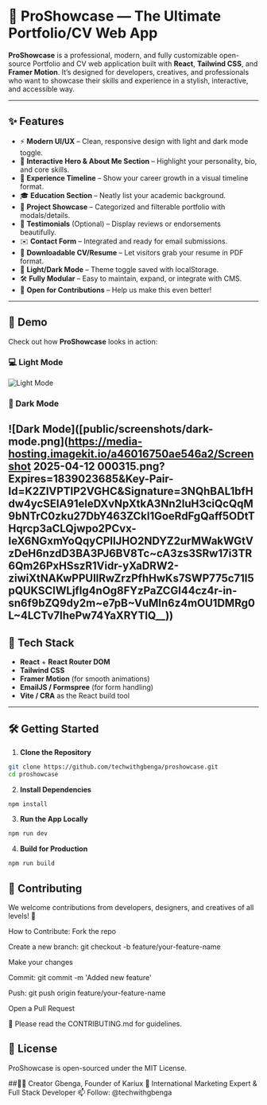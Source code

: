 # 🚀 ProShowcase — The Ultimate Portfolio/CV Web App

**ProShowcase** is a professional, modern, and fully customizable open-source Portfolio and CV web application built with **React**, **Tailwind CSS**, and **Framer Motion**. It’s designed for developers, creatives, and professionals who want to showcase their skills and experience in a stylish, interactive, and accessible way.

---

## ✨ Features

- ⚡ **Modern UI/UX** – Clean, responsive design with light and dark mode toggle.
- 🎯 **Interactive Hero & About Me Section** – Highlight your personality, bio, and core skills.
- 🧠 **Experience Timeline** – Show your career growth in a visual timeline format.
- 🎓 **Education Section** – Neatly list your academic background.
- 💼 **Project Showcase** – Categorized and filterable portfolio with modals/details.
- 💬 **Testimonials** (Optional) – Display reviews or endorsements beautifully.
- ✉️ **Contact Form** – Integrated and ready for email submissions.
- 📄 **Downloadable CV/Resume** – Let visitors grab your resume in PDF format.
- 🌙 **Light/Dark Mode** – Theme toggle saved with localStorage.
- 🛠️ **Fully Modular** – Easy to maintain, expand, or integrate with CMS.
- 💬 **Open for Contributions** – Help us make this even better!

---

## 📸 Demo

Check out how **ProShowcase** looks in action:

### 💻 Light Mode
![Light Mode](public/screenshots/light-mode.png)

### 🌙 Dark Mode
![Dark Mode]([public/screenshots/dark-mode.png](https://media-hosting.imagekit.io/a46016750ae546a2/Screenshot 2025-04-12 000315.png?Expires=1839023685&Key-Pair-Id=K2ZIVPTIP2VGHC&Signature=3NQhBAL1bfHdw4ycSEIA91eleDXvNpXtkA3Nn2luH3ciQcQqM9bNTrC0zku27DbY463ZCkl1GoeRdFgQaff5ODtTHqrcp3aCLQjwpo2PCvx-IeX6NGxmYoQqyCPIlJHO2NDYZ2urMWakWGtVzDeH6nzdD3BA3PJ6BV8Tc~cA3zs3SRw17i3TR6Qm26PxHSszR1Vidr-yXaDRW2-ziwiXtNAKwPPUIlRwZrzPfhHwKs7SWP775c71I5pQUKSCIWLjfIg4nOg8FYzPaZCGl44cz4r-in-sn6f9bZQ9dy2m~e7pB~VuMIn6z4mOU1DMRg0L~4LCTv7IhePw74YaXRYTlQ__))
---

## 🧰 Tech Stack

- **React** + **React Router DOM**
- **Tailwind CSS**
- **Framer Motion** (for smooth animations)
- **EmailJS / Formspree** (for form handling)
- **Vite / CRA** as the React build tool

---

## 🛠️ Getting Started

1. **Clone the Repository**

```bash
git clone https://github.com/techwithgbenga/proshowcase.git
cd proshowcase
```

2. **Install Dependencies**

```bash
npm install
```

3. **Run the App Locally**

```bash
npm run dev
```

4. **Build for Production**

```bash
npm run build
```

## 🤝 Contributing
We welcome contributions from developers, designers, and creatives of all levels! 🎉

How to Contribute:
Fork the repo

Create a new branch: git checkout -b feature/your-feature-name

Make your changes

Commit: git commit -m 'Added new feature'

Push: git push origin feature/your-feature-name

Open a Pull Request

📌 Please read the CONTRIBUTING.md for guidelines.

## 📄 License
ProShowcase is open-sourced under the MIT License.

##🧑‍💻 Creator
Gbenga, Founder of Kariux
💼 International Marketing Expert & Full Stack Developer
📫 Follow: @techwithgbenga
